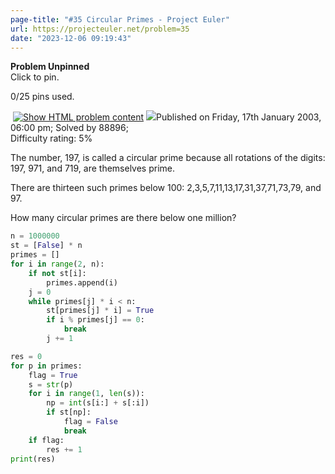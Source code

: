 ```yaml
---
page-title: "#35 Circular Primes - Project Euler"
url: https://projecteuler.net/problem=35
date: "2023-12-06 09:19:43"
---
```

**Problem Unpinned**  
Click to pin.

0/25 pins used.

 [![](https://projecteuler.net/images/icons/file_html.png "Show HTML problem content")](https://projecteuler.net/minimal=35) ![](https://projecteuler.net/images/icons/info.png)Published on Friday, 17th January 2003, 06:00 pm; Solved by 88896;  
Difficulty rating: 5%

The number, 197, is called a circular prime because all rotations of the digits: 197, 971, and 719, are themselves prime.

There are thirteen such primes below 100: 2,3,5,7,11,13,17,31,37,71,73,79, and 97.

How many circular primes are there below one million?

```python
n = 1000000
st = [False] * n
primes = []
for i in range(2, n):
    if not st[i]:
        primes.append(i)
    j = 0
    while primes[j] * i < n:
        st[primes[j] * i] = True
        if i % primes[j] == 0:
            break
        j += 1

res = 0
for p in primes:
    flag = True
    s = str(p)
    for i in range(1, len(s)):
        np = int(s[i:] + s[:i])
        if st[np]:
            flag = False
            break
    if flag:
        res += 1
print(res)
```